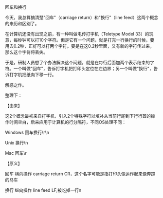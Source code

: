 回车和换行

今天，我总算搞清楚"回车"（carriage return）和"换行"（line feed）这两个概念的来历和区别了。

  

在计算机还没有出现之前，有一种叫做电传打字机（Teletype Model 33）的玩意，每秒钟可以打10个字符。但是它有一个问题，就是打完一行换行的时候，要用去0.2秒，正好可以打两个字符。要是在这0.2秒里面，又有新的字符传过来，那么这个字符将丢失。

  

于是，研制人员想了个办法解决这个问题，就是在每行后面加两个表示结束的字符。一个叫做"回车"，告诉打字机把打印头定位在左边界；另一个叫做"换行"，告诉打字机把纸向下移一行。

  

解惑之作。

  

整理下：

【由来】

这2个概念最初来自打字机，引入2个特殊字符以填补从当前行尾到下行行首的操作时间空白，后来应用于计算机的行分隔符，不同OS处理不同：

Windows 回车换行\r\n

Unix 换行\n

Mac 回车\r

  

【原义】

回车 横向操作 carriage return CR，这个名字可能是指打印头像运作起来像奔跑的马车

换行 纵向操作 line feed LF,被吃掉一行n